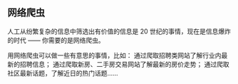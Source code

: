 ## 网络爬虫 ##
人工从纷繁复杂的信息中筛选出有价值的信息是 20 世纪的事情，现在是信息爆炸的时代 —— 你需要的是网络爬虫。

用网络爬虫可以做一些有意思的事情，比如：
通过爬取招聘类网站了解行业内最新的招聘信息；
通过爬取新房、二手房交易网站了解最新的房价走势；
通过爬取社区最新话题，了解近日的热门话题……
